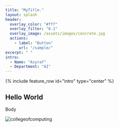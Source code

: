 ```yaml
---
title: "MyTitle."
layout: splash
header:
  overlay_color: "#fff"
  overlay_filter: "0.1"
  overlay_image: /assets/images/concrete.jpg
  actions:
    - label: "Button"
      url: "/sample/"
excerpt: " "
intro:
  - Name: "Asyraf"
  - Department: "AI"
---
```


{% include feature_row id="intro" type="center" %}

## Hello World

Body

![collegeofcomputing](/assets/images/collegeofcomputing.jpg)
